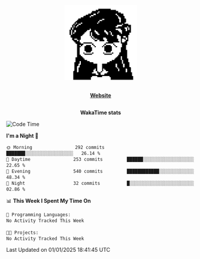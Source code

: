##

<p align="center">
  <img src="./person.gif" />
</p>

##

<div align="center">
  <p>
    <strong>
    <a href='https://domm.me'>Website</a>
    </strong>
  </p>
</div>

##

<div align="center">
  <p>
    <strong>
    WakaTime stats
    </strong>
  </p>
</div>

<!--START_SECTION:waka-->
![Code Time](http://img.shields.io/badge/Code%20Time-119%20hrs%2045%20mins-blue)

**I'm a Night 🦉** 

```text
🌞 Morning                292 commits         ███████░░░░░░░░░░░░░░░░░░   26.14 % 
🌆 Daytime                253 commits         ██████░░░░░░░░░░░░░░░░░░░   22.65 % 
🌃 Evening                540 commits         ████████████░░░░░░░░░░░░░   48.34 % 
🌙 Night                  32 commits          █░░░░░░░░░░░░░░░░░░░░░░░░   02.86 % 
```


📊 **This Week I Spent My Time On** 

```text
💬 Programming Languages: 
No Activity Tracked This Week

🐱‍💻 Projects: 
No Activity Tracked This Week
```


 Last Updated on 01/01/2025 18:41:45 UTC
<!--END_SECTION:waka-->

